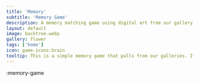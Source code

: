 ```yaml
---
title: 'Memory'
subtitle: 'Memory Game'
description: A memory matching game using digital art from our gallery
layout: default
image: backtree.webp
gallery: flower
tags: ['home']
icon: game-icons:brain
tooltip: This is a simple memory game that pulls from our galleries. It was the first "game" I've officially released to the public. A selection of the pictures are available on our gallery at redbubble. 
---
```

:memory-game
